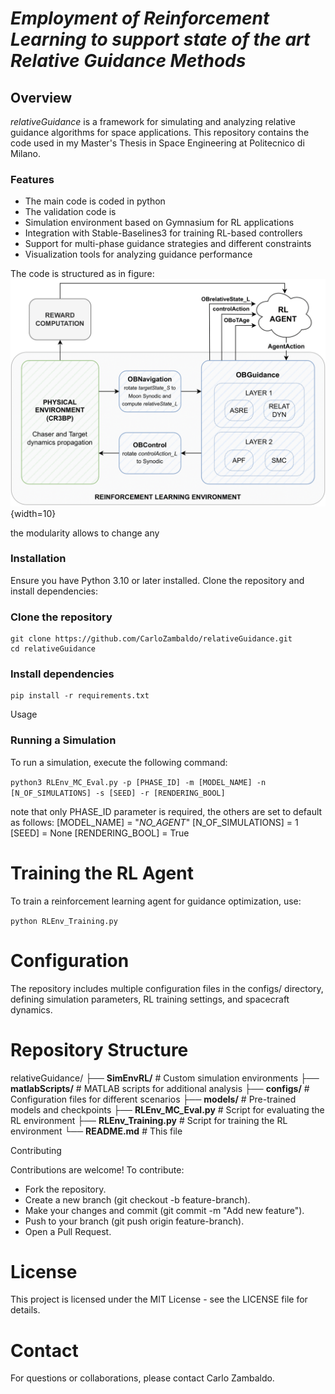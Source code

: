 # _Employment of Reinforcement Learning to support state of the art Relative Guidance Methods_ #

## Overview
_relativeGuidance_ is a framework for simulating and analyzing relative guidance algorithms for space applications. This repository contains the code used in my Master's Thesis in Space Engineering at Politecnico di Milano.

### Features
- The main code is coded in python
- The validation code is 
- Simulation environment based on Gymnasium for RL applications
- Integration with Stable-Baselines3 for training RL-based controllers
- Support for multi-phase guidance strategies and different constraints
- Visualization tools for analyzing guidance performance

The code is structured as in figure:
![Code structure and modularity](images/RLFramework.png){width=10}

the modularity allows to change any 

### Installation
Ensure you have Python 3.10 or later installed. Clone the repository and install dependencies:

### Clone the repository
    git clone https://github.com/CarloZambaldo/relativeGuidance.git
    cd relativeGuidance

### Install dependencies
    pip install -r requirements.txt

Usage

### Running a Simulation 
To run a simulation, execute the following command:

```python3 RLEnv_MC_Eval.py -p [PHASE_ID] -m [MODEL_NAME] -n [N_OF_SIMULATIONS] -s [SEED] -r [RENDERING_BOOL]```

note that only PHASE_ID parameter is required, the others are set to default as follows:
 [MODEL_NAME] = "_NO_AGENT_"
 [N_OF_SIMULATIONS] = 1
 [SEED] = None
 [RENDERING_BOOL] = True

# Training the RL Agent
To train a reinforcement learning agent for guidance optimization, use:

```python RLEnv_Training.py```

# Configuration
The repository includes multiple configuration files in the configs/ directory, defining simulation parameters, RL training settings, and spacecraft dynamics.


# Repository Structure
relativeGuidance/
├── **SimEnvRL/**         # Custom simulation environments
├── **matlabScripts/**    # MATLAB scripts for additional analysis
├── **configs/**          # Configuration files for different scenarios
├── **models/**           # Pre-trained models and checkpoints
├── **RLEnv_MC_Eval.py**  # Script for evaluating the RL environment
├── **RLEnv_Training.py** # Script for training the RL environment
└── **README.md**         # This file

Contributing

Contributions are welcome! To contribute:
- Fork the repository.
- Create a new branch (git checkout -b feature-branch).
- Make your changes and commit (git commit -m "Add new feature").
- Push to your branch (git push origin feature-branch).
- Open a Pull Request.

# License
This project is licensed under the MIT License - see the LICENSE file for details.

# Contact
For questions or collaborations, please contact Carlo Zambaldo.